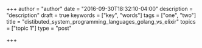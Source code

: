+++
author = "author"
date = "2016-09-30T18:32:10-04:00"
description = "description"
draft = true
keywords = ["key", "words"]
tags = ["one", "two"]
title = "distibuted_system_programming_languages_golang_vs_elixir"
topics = ["topic 1"]
type = "post"

+++

